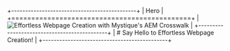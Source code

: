 +---------------------------------------------+
| Hero                                        |
+=============================================+
| ![][image0]                                 |
+---------------------------------------------+
| # Say Hello to Effortless Webpage Creation! |
+---------------------------------------------+

[image0]: https://experience-platform-mystique-deploy-ethos102-stage-88229c.stage.cloud.adobe.io/proxy-4b739f7f3d2b43009055c893cdf99ba8-4f279b4c398f4d1d98d4552e3cf521ca/assets/media_18c9c39f49c4050fb54d50b03085228a12a9b1666.png "Effortless Webpage Creation with Mystique's AEM Crosswalk"
